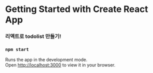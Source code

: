 # Getting Started with Create React App

### 리액트로 todolist 만들기!

### `npm start`

Runs the app in the development mode.\
Open [http://localhost:3000](http://localhost:3000) to view it in your browser.